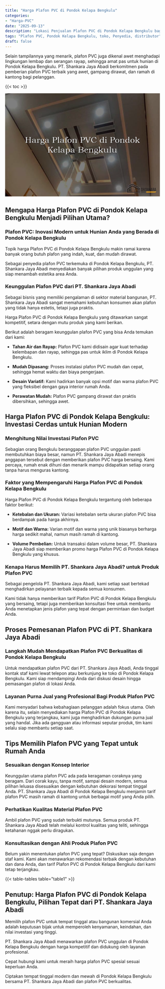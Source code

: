 ```yaml
---
title: "Harga Plafon PVC di Pondok Kelapa Bengkulu"
categories: 
- "Harga-PVC"
date: "2025-09-13"
description: "Lokasi Penjualan Plafon PVC di Pondok Kelapa Bengkulu bagi rumah, kantor, dan ritel. Produk berkualitas, variasi motif, warna menarik, beserta layanan pemasangan ditangani oleh tim ahli serta kepastian resmi!|Layanan penyediaan Plafon PVC di Pondok Kelapa Bengkulu untuk kebutuhan rumah, kantor, maupun toko, dengan panel unggulan dan penempatan oleh tenaga ahli berpengalaman dan jaminan resmi.|Alternatif Plafon PVC di Pondok Kelapa Bengkulu yang andal bagi hunian, office, serta toko, bersama produk unggulan dan instalasi ditangani oleh teknisi profesional serta garansi resmi.|Penjualan Plafon PVC di Pondok Kelapa Bengkulu untuk tempat tinggal, perkantoran, dan gerai, beserta produk unggulan dan pemasangan ditangani oleh tim berpengalaman, dilengkapi beserta garansi resmi.}"
tags: "Plafon PVC, Pondok Kelapa Bengkulu, toko, Penyedia, distributor"
draft: false
---
```


Selain tampilannya yang menarik, plafon PVC juga dikenal awet menghadapi lingkungan lembap dan serangan rayap, sehingga amat pas untuk hunian di Pondok Kelapa Bengkulu. PT. Shankara Jaya Abadi berkomitmen pada pemberian plafon PVC terbaik yang awet, gampang dirawat, dan ramah di kantong bagi pelanggan.

{{< toc >}}

![Harga Plafon PVC di Pondok Kelapa Bengkulu](/images/Harga-PVC/Harga-Plafon-PVC-di-Pondok-Kelapa-Bengkulu.png)


## Mengapa Harga Plafon PVC di Pondok Kelapa Bengkulu Menjadi Pilihan Utama?

### Plafon PVC: Inovasi Modern untuk Hunian Anda yang Berada di Pondok Kelapa Bengkulu

Topik harga Plafon PVC di Pondok Kelapa Bengkulu makin ramai karena banyak orang butuh plafon yang indah, kuat, dan mudah dirawat.

Sebagai penyedia plafon PVC terkemuka di Pondok Kelapa Bengkulu, PT. Shankara Jaya Abadi menyediakan banyak pilihan produk unggulan yang siap menambah estetika area Anda.

### Keunggulan Plafon PVC dari PT. Shankara Jaya Abadi

Sebagai bisnis yang memiliki pengalaman di sektor material bangunan, PT. Shankara Jaya Abadi sangat memahami kebutuhan konsumen akan plafon yang tidak hanya estetis, tetapi juga praktis.

Harga Plafon PVC di Pondok Kelapa Bengkulu yang ditawarkan sangat kompetitif, setara dengan mutu produk yang kami berikan.

Berikut adalah beragam keunggulan plafon PVC yang bisa Anda temukan dari kami:

- **Tahan Air dan Rayap:** Plafon PVC kami didisain agar kuat terhadap kelembapan dan rayap, sehingga pas untuk iklim di Pondok Kelapa Bengkulu.

- **Mudah Dipasang:** Proses instalasi plafon PVC mudah dan cepat, sehingga hemat waktu dan biaya pengerjaan.

- **Desain Variatif:** Kami hadirkan banyak opsi motif dan warna plafon PVC yang fleksibel dengan gaya interior rumah Anda.

- **Perawatan Mudah:** Plafon PVC gampang dirawat dan praktis dibersihkan, sehingga awet.

## Harga Plafon PVC di Pondok Kelapa Bengkulu: Investasi Cerdas untuk Hunian Modern

### Menghitung Nilai Investasi Plafon PVC

Sebagian orang Bengkulu beranggapan plafon PVC unggulan pasti membutuhkan biaya besar, namun PT. Shankara Jaya Abadi menepis anggapan tersebut dengan memberikan plafon PVC harga bersaing. Kami percaya, rumah enak dihuni dan menarik mampu didapatkan setiap orang tanpa harus menguras kantong.

### Faktor yang Mempengaruhi Harga Plafon PVC di Pondok Kelapa Bengkulu

Harga Plafon PVC di Pondok Kelapa Bengkulu tergantung oleh beberapa faktor berikut:

- **Ketebalan dan Ukuran:** Variasi ketebalan serta ukuran plafon PVC bisa berdampak pada harga akhirnya.

- **Motif dan Warna:** Varian motif dan warna yang unik biasanya berharga harga sedikit mahal, namun masih ramah di kantong.

- **Volume Pembelian:** Untuk transaksi dalam volume besar, PT. Shankara Jaya Abadi siap memberikan promo harga Plafon PVC di Pondok Kelapa Bengkulu yang khusus.

### Kenapa Harus Memilih PT. Shankara Jaya Abadi? untuk Produk Plafon PVC

Sebagai pengelola PT. Shankara Jaya Abadi, kami setiap saat bertekad menghadirkan pelayanan terbaik kepada semua konsumen.

Kami tidak hanya memberikan tarif Plafon PVC di Pondok Kelapa Bengkulu yang bersaing, tetapi juga memberikan konsultasi free untuk membantu Anda menetapkan jenis plafon yang tepat dengan permintaan dan budget Anda.

## Proses Pemesanan Plafon PVC di PT. Shankara Jaya Abadi

### Langkah Mudah Mendapatkan Plafon PVC Berkualitas di Pondok Kelapa Bengkulu

Untuk mendapatkan plafon PVC dari PT. Shankara Jaya Abadi, Anda tinggal kontak staf kami lewat telepon atau berkunjung ke toko di Pondok Kelapa Bengkulu. Kami siap mendampingi Anda dari diskusi desain hingga pemasangan plafon di lokasi Anda.

### Layanan Purna Jual yang Profesional Bagi Produk Plafon PVC

Kami menyadari bahwa kebahagiaan pelanggan adalah fokus utama. Oleh karena itu, selain menyediakan harga Plafon PVC di Pondok Kelapa Bengkulu yang terjangkau, kami juga menghadirkan dukungan purna jual yang handal. Jika ada gangguan atau informasi seputar produk, tim kami selalu siap membantu setiap saat.

## Tips Memilih Plafon PVC yang Tepat untuk Rumah Anda

### Sesuaikan dengan Konsep Interior

Keunggulan utama plafon PVC ada pada keragaman coraknya yang beragam. Dari corak kayu, tanpa motif, sampai desain modern, semua pilihan leluasa disesuaikan dengan kebutuhan dekorasi tempat tinggal Anda. PT. Shankara Jaya Abadi di Pondok Kelapa Bengkulu menjamin tarif plafon PVC masih ramah di kantong untuk berbagai motif yang Anda pilih.

### Perhatikan Kualitas Material Plafon PVC

Ambil plafon PVC yang sudah terbukti mutunya. Semua produk PT. Shankara Jaya Abadi telah melalui kontrol kualitas yang teliti, sehingga ketahanan nggak perlu diragukan.

### Konsultasikan dengan Ahli Produk Plafon PVC

Belum yakin menentukan plafon PVC yang tepat? Diskusikan saja dengan staf kami. Kami akan menawarkan rekomendasi terbaik dengan kebutuhan dan dana Anda, dan tarif Plafon PVC di Pondok Kelapa Bengkulu dari kami tetap terjangkau.

{{< table-tables table="table1" >}}

## Penutup: Harga Plafon PVC di Pondok Kelapa Bengkulu, Pilihan Tepat dari PT. Shankara Jaya Abadi

Memilih plafon PVC untuk tempat tinggal atau bangunan komersial Anda adalah keputusan bijak untuk memperoleh kenyamanan, keindahan, dan nilai investasi yang tinggi.

PT. Shankara Jaya Abadi menawarkan plafon PVC unggulan di Pondok Kelapa Bengkulu dengan harga kompetitif dan didukung oleh layanan profesional.

Cepat hubungi kami untuk meraih harga plafon PVC spesial sesuai keperluan Anda.

Ciptakan tempat tinggal modern dan mewah di Pondok Kelapa Bengkulu bersama PT. Shankara Jaya Abadi dan plafon PVC berkualitas.